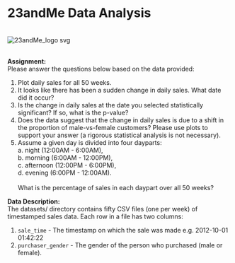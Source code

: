 # 23andMe Data Analysis
\
![23andMe_logo svg](https://github.com/user-attachments/assets/48da1ae6-20ca-480c-8267-111f90e4e855)

\
**Assignment:**
\
Please answer the questions below based on the data provided:

1. Plot daily sales for all 50 weeks.
2. It looks like there has been a sudden change in daily sales. What date did it occur?
3. Is the change in daily sales at the date you selected statistically significant? If so, what is the p-value?
4. Does the data suggest that the change in daily sales is due to a shift in the proportion of male-vs-female customers? Please use plots to support your answer (a rigorous statistical analysis is not necessary).
5. Assume a given day is divided into four dayparts:
\
a. night (12:00AM - 6:00AM),
\
b. morning (6:00AM - 12:00PM),
\
c. afternoon (12:00PM - 6:00PM),
\
d. evening (6:00PM - 12:00AM).
\
\
What is the percentage of sales in each daypart over all 50 weeks?

**Data Description:**
\
The datasets/ directory contains fifty CSV files (one per week) of timestamped sales data. Each row in a file has two columns:

1. `sale_time` - The timestamp on which the sale was made e.g. 2012-10-01 01:42:22
2. `purchaser_gender` - The gender of the person who purchased (male or female).
